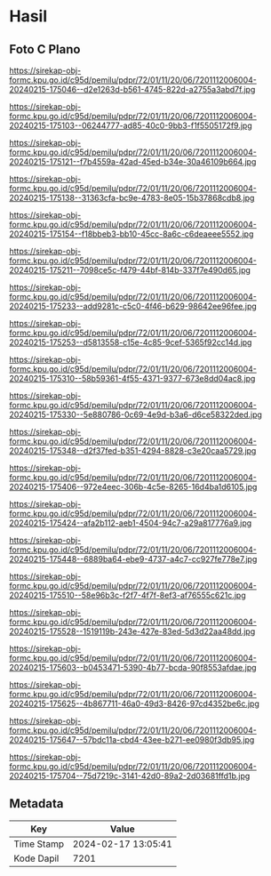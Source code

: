# Hasil

## Foto C Plano

https://sirekap-obj-formc.kpu.go.id/c95d/pemilu/pdpr/72/01/11/20/06/7201112006004-20240215-175046--d2e1263d-b561-4745-822d-a2755a3abd7f.jpg

https://sirekap-obj-formc.kpu.go.id/c95d/pemilu/pdpr/72/01/11/20/06/7201112006004-20240215-175103--06244777-ad85-40c0-9bb3-f1f5505172f9.jpg

https://sirekap-obj-formc.kpu.go.id/c95d/pemilu/pdpr/72/01/11/20/06/7201112006004-20240215-175121--f7b4559a-42ad-45ed-b34e-30a46109b664.jpg

https://sirekap-obj-formc.kpu.go.id/c95d/pemilu/pdpr/72/01/11/20/06/7201112006004-20240215-175138--31363cfa-bc9e-4783-8e05-15b37868cdb8.jpg

https://sirekap-obj-formc.kpu.go.id/c95d/pemilu/pdpr/72/01/11/20/06/7201112006004-20240215-175154--f18bbeb3-bb10-45cc-8a6c-c6deaeee5552.jpg

https://sirekap-obj-formc.kpu.go.id/c95d/pemilu/pdpr/72/01/11/20/06/7201112006004-20240215-175211--7098ce5c-f479-44bf-814b-337f7e490d65.jpg

https://sirekap-obj-formc.kpu.go.id/c95d/pemilu/pdpr/72/01/11/20/06/7201112006004-20240215-175233--add9281c-c5c0-4f46-b629-98642ee96fee.jpg

https://sirekap-obj-formc.kpu.go.id/c95d/pemilu/pdpr/72/01/11/20/06/7201112006004-20240215-175253--d5813558-c15e-4c85-9cef-5365f92cc14d.jpg

https://sirekap-obj-formc.kpu.go.id/c95d/pemilu/pdpr/72/01/11/20/06/7201112006004-20240215-175310--58b59361-4f55-4371-9377-673e8dd04ac8.jpg

https://sirekap-obj-formc.kpu.go.id/c95d/pemilu/pdpr/72/01/11/20/06/7201112006004-20240215-175330--5e880786-0c69-4e9d-b3a6-d6ce58322ded.jpg

https://sirekap-obj-formc.kpu.go.id/c95d/pemilu/pdpr/72/01/11/20/06/7201112006004-20240215-175348--d2f37fed-b351-4294-8828-c3e20caa5729.jpg

https://sirekap-obj-formc.kpu.go.id/c95d/pemilu/pdpr/72/01/11/20/06/7201112006004-20240215-175406--972e4eec-306b-4c5e-8265-16d4ba1d6105.jpg

https://sirekap-obj-formc.kpu.go.id/c95d/pemilu/pdpr/72/01/11/20/06/7201112006004-20240215-175424--afa2b112-aeb1-4504-94c7-a29a817776a9.jpg

https://sirekap-obj-formc.kpu.go.id/c95d/pemilu/pdpr/72/01/11/20/06/7201112006004-20240215-175448--6889ba64-ebe9-4737-a4c7-cc927fe778e7.jpg

https://sirekap-obj-formc.kpu.go.id/c95d/pemilu/pdpr/72/01/11/20/06/7201112006004-20240215-175510--58e96b3c-f2f7-4f7f-8ef3-af76555c621c.jpg

https://sirekap-obj-formc.kpu.go.id/c95d/pemilu/pdpr/72/01/11/20/06/7201112006004-20240215-175528--1519119b-243e-427e-83ed-5d3d22aa48dd.jpg

https://sirekap-obj-formc.kpu.go.id/c95d/pemilu/pdpr/72/01/11/20/06/7201112006004-20240215-175603--b0453471-5390-4b77-bcda-90f8553afdae.jpg

https://sirekap-obj-formc.kpu.go.id/c95d/pemilu/pdpr/72/01/11/20/06/7201112006004-20240215-175625--4b867711-46a0-49d3-8426-97cd4352be6c.jpg

https://sirekap-obj-formc.kpu.go.id/c95d/pemilu/pdpr/72/01/11/20/06/7201112006004-20240215-175647--57bdc11a-cbd4-43ee-b271-ee0980f3db95.jpg

https://sirekap-obj-formc.kpu.go.id/c95d/pemilu/pdpr/72/01/11/20/06/7201112006004-20240215-175704--75d7219c-3141-42d0-89a2-2d03681ffd1b.jpg


## Metadata

| Key        | Value               |
| ---------- | ------------------- |
| Time Stamp | 2024-02-17 13:05:41 |
| Kode Dapil | 7201                |



